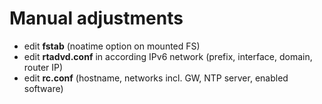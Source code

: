 Manual adjustments
===

- edit **fstab** (noatime option on mounted FS)
- edit **rtadvd.conf** in according IPv6 network (prefix, interface, domain, router IP)
- edit **rc.conf** (hostname, networks incl. GW, NTP server, enabled software)
